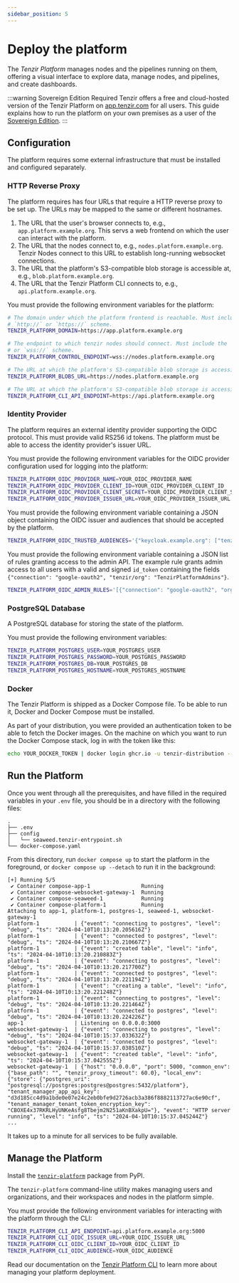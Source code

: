 ```yaml
---
sidebar_position: 5
---
```


# Deploy the platform

The *Tenzir Platform* manages nodes and the pipelines running on them, offering
a visual interface to explore data, manage nodes, and pipelines, and create
dashboards.

:::warning Sovereign Edition Required
Tenzir offers a free and cloud-hosted version of the Tenzir Platform on
[app.tenzir.com](https://app.tenzir.com) for all users. This guide explains how
to run the platform on your own premises as a user of the [Sovereign
Edition](https://tenzir.com/pricing).
:::

## Configuration

The platform requires some external infrastructure that must be installed and
configured separately.

### HTTP Reverse Proxy

The platform requires has four URLs that require a HTTP reverse proxy to be set
up. The URLs may be mapped to the same or different hostnames.

1. The URL that the user's browser connects to, e.g.,
   `app.platform.example.org`. This servs a web frontend on which the user can
   interact with the platform.
2. The URL that the nodes connect to, e.g., `nodes.platform.example.org`. Tenzir
   Nodes connect to this URL to establish long-running websocket connections.
3. The URL that the platform's S3-compatible blob storage is accessible at,
   e.g., `blob.platform.example.org`.
4. The URL that the Tenzir Platform CLI connects to, e.g.,
   `api.platform.example.org`.

You must provide the following environment variables for the platform:

```bash
# The domain under which the platform frontend is reachable. Must include the
# `http://` or `https://` scheme.
TENZIR_PLATFORM_DOMAIN=https://app.platform.example.org

# The endpoint to which tenzir nodes should connect. Must include the `ws://`
# or `wss://` scheme.
TENZIR_PLATFORM_CONTROL_ENDPOINT=wss://nodes.platform.example.org

# The URL at which the platform's S3-compatible blob storage is accessible at.
TENZIR_PLATFORM_BLOBS_URL=https://nodes.platform.example.org

# The URL at which the platform's S3-compatible blob storage is accessible at.
TENZIR_PLATFORM_CLI_API_ENDPOINT=https://api.platform.example.org
```

### Identity Provider

The platform requires an external identity provider supporting the OIDC
protocol. This must provide valid RS256 id tokens. The platform must be able to
access the identity provider's issuer URL.

You must provide the following environment variables for the OIDC provider
configuration used for logging into the platform:

```bash
TENZIR_PLATFORM_OIDC_PROVIDER_NAME=YOUR_OIDC_PROVIDER_NAME
TENZIR_PLATFORM_OIDC_PROVIDER_CLIENT_ID=YOUR_OIDC_PROVIDER_CLIENT_ID
TENZIR_PLATFORM_OIDC_PROVIDER_CLIENT_SECRET=YOUR_OIDC_PROVIDER_CLIENT_SECRET
TENZIR_PLATFORM_OIDC_PROVIDER_ISSUER_URL=YOUR_OIDC_PROVIDER_ISSUER_URL
```

You must provide the following environment variable containing a JSON object
containing the OIDC issuer and audiences that should be accepted by the
platform.

```bash
TENZIR_PLATFORM_OIDC_TRUSTED_AUDIENCES='{"keycloak.example.org": ["tenzir_platform"]}'
```

You must provide the following environment variable containing a JSON list of
rules granting access to the admin API. The example rule grants admin access to
all users with a valid and signed `id_token` containing the fields
`{"connection": "google-oauth2", "tenzir/org": "TenzirPlatformAdmins"}`.

```bash
TENZIR_PLATFORM_OIDC_ADMIN_RULES='[{"connection": "google-oauth2", "organization_claim": "tenzir/org", "organization": "TenzirPlatformAdmins", "auth_fn": "auth_organization"}]'
```

### PostgreSQL Database

A PostgreSQL database for storing the state of the platform.

You must provide the following environment variables:

```bash
TENZIR_PLATFORM_POSTGRES_USER=YOUR_POSTGRES_USER
TENZIR_PLATFORM_POSTGRES_PASSWORD=YOUR_POSTGRES_PASSWORD
TENZIR_PLATFORM_POSTGRES_DB=YOUR_POSTGRES_DB
TENZIR_PLATFORM_POSTGRES_HOSTNAME=YOUR_POSTGRES_HOSTNAME
```

### Docker

The Tenzir Platform is shipped as a Docker Compose file. To be able to run it,
Docker and Docker Compose must be installed.

As part of your distribution, you were provided an authentication token to be
able to fetch the Docker images. On the machine on which you want to run the
Docker Compose stack, log in with the token like this:

```bash
echo YOUR_DOCKER_TOKEN | docker login ghcr.io -u tenzir-distribution --password-stdin
```

## Run the Platform

Once you went through all the prerequisites, and have filled in the required
variables in your `.env` file, you should be in a directory with the following
files:

```text {0} title="❯ tree"
.
├── .env
├── config
│   └── seaweed.tenzir-entrypoint.sh
└── docker-compose.yaml
```

From this directory, run `docker compose up` to start the platform in the
foreground, or `docker compose up --detach` to run it in the background:

```text {0} title="❯ docker compose up"
[+] Running 5/5
 ✔ Container compose-app-1                Running
 ✔ Container compose-websocket-gateway-1  Running
 ✔ Container compose-seaweed-1            Running
 ✔ Container compose-platform-1           Running
Attaching to app-1, platform-1, postgres-1, seaweed-1, websocket-gateway-1
platform-1           | {"event": "connecting to postgres", "level": "debug", "ts": "2024-04-10T10:13:20.205616Z"}
platform-1           | {"event": "connected to postgres", "level": "debug", "ts": "2024-04-10T10:13:20.210667Z"}
platform-1           | {"event": "created table", "level": "info", "ts": "2024-04-10T10:13:20.210883Z"}
platform-1           | {"event": "connecting to postgres", "level": "debug", "ts": "2024-04-10T10:13:20.217700Z"}
platform-1           | {"event": "connected to postgres", "level": "debug", "ts": "2024-04-10T10:13:20.221194Z"}
platform-1           | {"event": "creating a table", "level": "info", "ts": "2024-04-10T10:13:20.221248Z"}
platform-1           | {"event": "connecting to postgres", "level": "debug", "ts": "2024-04-10T10:13:20.221464Z"}
platform-1           | {"event": "connected to postgres", "level": "debug", "ts": "2024-04-10T10:13:20.224226Z"}
app-1                | Listening on 0.0.0.0:3000
websocket-gateway-1  | {"event": "connecting to postgres", "level": "debug", "ts": "2024-04-10T10:15:37.033632Z"}
websocket-gateway-1  | {"event": "connected to postgres", "level": "debug", "ts": "2024-04-10T10:15:37.038510Z"}
websocket-gateway-1  | {"event": "created table", "level": "info", "ts": "2024-04-10T10:15:37.042555Z"}
websocket-gateway-1  | {"host": "0.0.0.0", "port": 5000, "common_env": {"base_path": "", "tenzir_proxy_timeout": 60.0}, "local_env": {"store": {"postgres_uri": "postgresql://postgres:postgres@postgres:5432/platform"}, "tenant_manager_app_api_key": "d3d185cc4d9a1bde0e07e24c2eb0bfe9d2726acb3a386f8882113727ac6e90cf", "tenant_manager_tenant_token_encryption_key": "CBOXE4x37RKRLHyUNKeAsfg8Tbejm2N251aKnBXakpU="}, "event": "HTTP server running", "level": "info", "ts": "2024-04-10T10:15:37.045244Z"}
...
```

It takes up to a minute for all services to be fully available.

## Manage the Platform

Install the [`tenzir-platform`](https://pypi.org/project/tenzir-platform/)
package from PyPI.

The `tenzir-platform` command-line utility makes managing users and
organizations, and their workspaces and nodes in the platform simple.

You must provide the following environment variables for interacting with the
platform through the CLI:

```bash
TENZIR_PLATFORM_CLI_API_ENDPOINT=api.platform.example.org:5000
TENZIR_PLATFORM_CLI_OIDC_ISSUER_URL=YOUR_OIDC_ISSUER_URL
TENZIR_PLATFORM_CLI_OIDC_CLIENT_ID=YOUR_OIDC_CLIENT_ID
TENZIR_PLATFORM_CLI_OIDC_AUDIENCE=YOUR_OIDC_AUDIENCE
```

Read our documentation on the [Tenzir Platform CLI](../platform-cli.md) to learn
more about managing your platform deployment.
